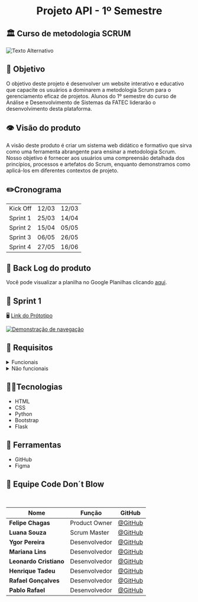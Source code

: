 <h1 align="center"> Projeto API - 1º Semestre </h1>



## 🏛️ Curso de metodologia SCRUM 

<img src="https://wac-cdn.atlassian.com/dam/jcr:7af87fb7-1d9d-40de-910b-852ad8fe1825/scrum@2x.png?cdnVersion=1549" alt="Texto Alternativo">

## 🏁 Objetivo
O objetivo deste projeto é desenvolver um website interativo e educativo que capacite os usuários a dominarem a metodologia Scrum para o gerenciamento eficaz de projetos. Alunos do 1º semestre do curso de Análise e Desenvolvimento de Sistemas da FATEC liderarão o desenvolvimento desta plataforma.

## 👁️ Visão do produto
A visão deste produto é criar um sistema web didático e formativo que sirva como uma ferramenta abrangente para ensinar a metodologia Scrum. Nosso objetivo é fornecer aos usuários uma compreensão detalhada dos princípios, processos e artefatos do Scrum, enquanto demonstramos como aplicá-los em diferentes contextos de projeto.

## ✏️Cronograma
<table>
  <tr>
    <td>Kick Off</td>
    <td>12/03</td>
    <td>12/03</td>
  </tr>
   <tr>
    <td>Sprint 1</td>
    <td>25/03</td>
    <td>14/04</td>
  </tr>
   <tr>
    <td>Sprint 2</td>
    <td>15/04</td>
    <td>05/05</td>
  </tr>
   <tr>
    <td>Sprint 3</td>
    <td>06/05</td>
    <td>26/05</td>
  </tr>
   <tr>
   <td>Sprint 4</td>
    <td>27/05</td>
    <td>16/06</td>
  </tr>
</table>

## 📑 Back Log do produto
Você pode visualizar a planilha no Google Planilhas clicando [aqui](https://docs.google.com/spreadsheets/d/e/2PACX-1vTjRgqvYZv0bv0nnhDIQUGqU_bEFrsYi1pcQFEnWeyEQrnkYsmPLVW-WnNNP2OMefQktS1XxQl3euOB/pubhtml).

## 🔰 Sprint 1
🖥️ <a href="https://www.figma.com/file/AITmv8eBwOrtGHrH3mUCpp/ScrumTutor?type=design&node-id=0%3A1&mode=design&t=XtDlVeMKcAiUqZ5w-1">Link do Prótotipo</a>

<a href='http://www.youtube.com/watch?v=a0tEuoaHXgk'>
  <img src="http://www.img.youtube.com/vi/a0tEuoaHXgk/0.jpg" alt='Demonstração de navegação'>
  </a>

## 💼 Requisitos
<details>
  <summary>
 Funcionais
</summary>
<ul>
        <li>Linguagem Python (Requisito Fatec)</li>
        <li>Linguagem HTML e CSS (Requisito Fatec)</li>
        <li>Python</li>
        <li>Uso do framework Bootstrap</li>
</ul>
</details>
<details>
  <summary>
  Não funcionais
</summary>
<ul>
        <li>Documentação via Github.</li>
        <li>Linguagem de programação Python, framework Flask.</li>
        <li>Linguagem de marcação HTML e CSS.</li>
</ul>
</details>


## 🧑‍💻Tecnologias

<ul>
        <li>HTML</li>
        <li>CSS</li>
        <li>Python</li>
        <li>Bootstrap</li>
        <li>Flask</li>
</ul>

## 🧰 Ferramentas
<ul>
        <li>GitHub</li>
        <li>Figma</li>        
</ul>

## 👥 Equipe Code Don´t Blow

<br>

|Nome|Função|GitHub|
| -------- |-------- |-------- |
|**Felipe Chagas**|Product Owner|[@GitHub](https://github.com/oFelipeChagas)|
|**Luana Souza**|Scrum Master|[@GitHub](https://github.com/luanaapms)|
|**Ygor Pereira**|Desenvolvedor|[@GitHub](https://github.com/YgorPereira)|
|**Mariana Lins**|Desenvolvedor|[@GitHub](https://github.com/mariana-lins)|
|**Leonardo Cristiano**|Desenvolvedor|[@GitHub](https://github.com/Leonardo-dSouza)|
|**Henrique Tadeu**|Desenvolvedor|[@GitHub](https://github.com/henrySilverIX)|
|**Rafael Gonçalves**|Desenvolvedor|[@GitHub](https://github.com/EstupendoG)|
|**Pablo Rafael**|Desenvolvedor|[@GitHub](https://github.com/Rafa0709)|

</br>